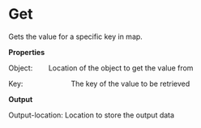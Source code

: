 # Get

Gets the value for a specific key in map.

 **Properties**
 

Object:                   Location of the object to get the value from

Key:                        The key of the value to be retrieved

 **Output**
 

Output-location: Location to store the output data
